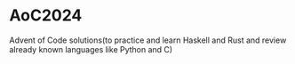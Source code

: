 # AoC2024
Advent of Code solutions(to practice and learn Haskell and Rust and review already known languages like Python and C)
